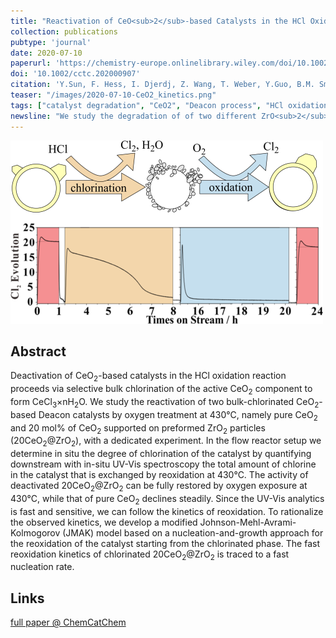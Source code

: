 ```yaml
---
title: "Reactivation of CeO<sub>2</sub>-based Catalysts in the HCl Oxidation Reaction: In situ Quantification of the Degree of Chlorination and Kinetic Modeling"
collection: publications
pubtype: 'journal'
date: 2020-07-10
paperurl: 'https://chemistry-europe.onlinelibrary.wiley.com/doi/10.1002/cctc.202000907'
doi: '10.1002/cctc.202000907'
citation: 'Y.Sun, F. Hess, I. Djerdj, Z. Wang, T. Weber, Y.Guo, B.M. Smarsly, and H. Over. <i>ChemCatChem </i> 12 (<b>2020</b>) 5511.'
teaser: "/images/2020-07-10-CeO2_kinetics.png"
tags: ["catalyst degradation", "CeO2", "Deacon process", "HCl oxidation", "shaped nanoparticles"]
newsline: "We study the degradation of of two different ZrO<sub>2</sub>-supported CeO<sub>2</sub> catalysts in the HCl oxidation and model the reoxidation kinetics using a JMAK model, as reported in ChemCatChem."
---
```


<img src="/images/2020-07-10-CeO2_kinetics.png">

Abstract
--------
Deactivation of CeO<sub>2</sub>-based catalysts in the HCl oxidation reaction proceeds via selective bulk chlorination of the active CeO<sub>2</sub> component to form CeCl<sub>3</sub>×nH<sub>2</sub>O. We study the reactivation of two bulk-chlorinated CeO<sub>2</sub>-based Deacon catalysts by oxygen treatment at 430°C, namely pure CeO<sub>2</sub> and 20 mol% of CeO<sub>2</sub> supported on preformed ZrO<sub>2</sub> particles (20CeO<sub>2</sub>@ZrO<sub>2</sub>), with a dedicated experiment. In the flow reactor setup we determine in situ the degree of chlorination of the catalyst by quantifying downstream with in-situ UV-Vis spectroscopy the total amount of chlorine in the catalyst that is exchanged by reoxidation at 430°C. The activity of deactivated 20CeO<sub>2</sub>@ZrO<sub>2</sub> can be fully restored by oxygen exposure at 430°C, while that of pure CeO<sub>2</sub> declines steadily. Since the UV-Vis analytics is fast and sensitive, we can follow the kinetics of reoxidation. To rationalize the observed kinetics, we develop a modified Johnson-Mehl-Avrami-Kolmogorov (JMAK) model based on a nucleation-and-growth approach for the reoxidation of the catalyst starting from the chlorinated phase. The fast reoxidation kinetics of chlorinated 20CeO<sub>2</sub>@ZrO<sub>2</sub> is traced to a fast nucleation rate.

Links
------
<i class="fa fa-external-link-alt" aria-hidden="true" title="external link"></i> [full paper @ ChemCatChem](https://chemistry-europe.onlinelibrary.wiley.com/doi/10.1002/cctc.202000907)

